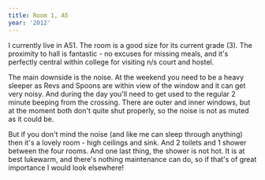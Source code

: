 ```yaml
---
title: Room 1, A5
year: '2012'
---
```


I currently live in A51. The room is a good size for its current grade (3). The proximity to hall is fantastic - no excuses for missing meals, and it's perfectly central within college for visiting n/s court and hostel.

The main downside is the noise. At the weekend you need to be a heavy sleeper as Revs and Spoons are within view of the window and it can get very noisy. And during the day you'll need to get used to the regular 2 minute beeping from the crossing. There are outer and inner windows, but at the moment both don't quite shut properly, so the noise is not as muted as it could be.

But if you don't mind the noise (and like me can sleep through anything) then it's a lovely room - high ceilings and sink. And 2 toilets and 1 shower between the four rooms. And one last thing, the shower is not hot. It is at best lukewarm, and there's nothing maintenance can do, so if that's of great importance I would look elsewhere!